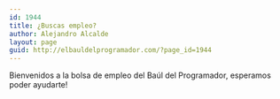 ```yaml
---
id: 1944
title: ¿Buscas empleo?
author: Alejandro Alcalde
layout: page
guid: http://elbauldelprogramador.com/?page_id=1944
---
```

Bienvenidos a la bolsa de empleo del Baúl del Programador, esperamos poder ayudarte!



